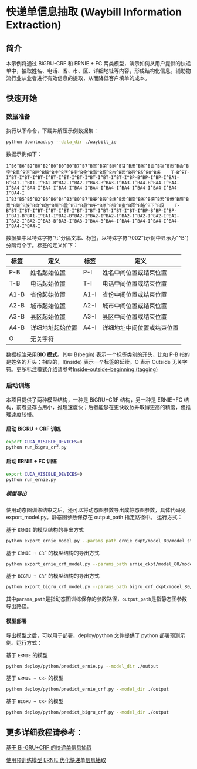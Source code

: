 # 快递单信息抽取 (Waybill Information Extraction)

## 简介

本示例将通过 BiGRU-CRF 和 ERNIE + FC 两类模型，演示如何从用户提供的快递单中，抽取姓名、电话、省、市、区、详细地址等内容，形成结构化信息。辅助物流行业从业者进行有效信息的提取，从而降低客户填单的成本。

## 快速开始

### 数据准备

执行以下命令，下载并解压示例数据集：

```bash
python download.py --data_dir ./waybill_ie
```

数据示例如下：

```
1^B6^B6^B2^B0^B2^B0^B0^B0^B7^B7^B宣^B荣^B嗣^B甘^B肃^B省^B白^B银^B市^B会^B宁^B县^B河^B畔^B镇^B十^B字^B街^B金^B海^B超^B市^B西^B行^B5^B0^B米    T-B^BT-I^BT-I^BT-I^BT-I^BT-I^BT-I^BT-I^BT-I^BT-I^BT-I^BP-B^BP-I^BP-I^BA1-B^BA1-I^BA1-I^BA2-B^BA2-I^BA2-I^BA3-B^BA3-I^BA3-I^BA4-B^BA4-I^BA4-I^BA4-I^BA4-I^BA4-I^BA4-I^BA4-I^BA4-I^BA4-I^BA4-I^BA4-I^BA4-I^BA4-I^BA4-I
1^B3^B5^B5^B2^B6^B6^B4^B3^B0^B7^B姜^B骏^B炜^B云^B南^B省^B德^B宏^B傣^B族^B景^B颇^B族^B自^B治^B州^B盈^B江^B县^B平^B原^B镇^B蜜^B回^B路^B下^B段    T-B^BT-I^BT-I^BT-I^BT-I^BT-I^BT-I^BT-I^BT-I^BT-I^BT-I^BP-B^BP-I^BP-I^BA1-B^BA1-I^BA1-I^BA2-B^BA2-I^BA2-I^BA2-I^BA2-I^BA2-I^BA2-I^BA2-I^BA2-I^BA2-I^BA3-B^BA3-I^BA3-I^BA4-B^BA4-I^BA4-I^BA4-I^BA4-I^BA4-I^BA4-I^BA4-I
```
数据集中以特殊字符"\t"分隔文本、标签，以特殊字符"\002"(示例中显示为"^B")分隔每个字。标签的定义如下：

| 标签 | 定义 |  标签 | 定义 |
| -------- | -------- |-------- | -------- |
| P-B | 姓名起始位置 | P-I | 姓名中间位置或结束位置 |
| T-B | 电话起始位置 | T-I | 电话中间位置或结束位置 |
| A1-B | 省份起始位置 | A1-I | 省份中间位置或结束位置 |
| A2-B | 城市起始位置 | A2-I | 城市中间位置或结束位置 |
| A3-B | 县区起始位置 | A3-I | 县区中间位置或结束位置 |
| A4-B | 详细地址起始位置 | A4-I | 详细地址中间位置或结束位置 |
| O | 无关字符 | | |

数据标注采用**BIO 模式**。其中 B(begin) 表示一个标签类别的开头，比如 P-B 指的是姓名的开头；相应的，I(inside) 表示一个标签的延续。O 表示 Outside 无关字符。更多标注模式介绍请参考[Inside–outside–beginning (tagging)](https://en.wikipedia.org/wiki/Inside%E2%80%93outside%E2%80%93beginning_(tagging))

### 启动训练

本项目提供了两种模型结构，一种是 BiGRU+CRF 结构，另一种是 ERNIE+FC 结构，前者显存占用小，推理速度快；后者能够在更快收敛并取得更高的精度，但推理速度较慢。

#### 启动 BiGRU + CRF 训练

```bash
export CUDA_VISIBLE_DEVICES=0
python run_bigru_crf.py
```

#### 启动 ERNIE + FC 训练

```bash
export CUDA_VISIBLE_DEVICES=0
python run_ernie.py
```
##### 模型导出
使用动态图训练结束之后，还可以将动态图参数导出成静态图参数，具体代码见 export_model.py。静态图参数保存在 output_path 指定路径中。 运行方式：

基于 `ERNIE` 的模型结构的导出方式

```bash
python export_ernie_model.py --params_path ernie_ckpt/model_80/model_state.pdparams --output_path=./output
```

基于 `ERNIE + CRF` 的模型结构的导出方式

```bash
python export_ernie_crf_model.py --params_path ernie_ckpt/model_80/model_state.pdparams --output_path=./output
```

基于 `BIGRU + CRF` 的模型结构的导出方式

```bash
python export_bigru_crf_model.py --params_path bigru_crf_ckpt/model_80/model_state.pdparams --output_path=./output
```

其中`params_path`是指动态图训练保存的参数路径，`output_path`是指静态图参数导出路径。

#### 模型部署
导出模型之后，可以用于部署，deploy/python 文件提供了 python 部署预测示例。运行方式：

基于 `ERNIE` 的模型

```bash
python deploy/python/predict_ernie.py --model_dir ./output
```

基于 `ERNIE + CRF` 的模型

```bash
python deploy/python/predict_ernie_crf.py --model_dir ./output
```

基于 `BIGRU + CRF` 的模型

```bash
python deploy/python/predict_bigru_crf.py --model_dir ./output
```

## 更多详细教程请参考：

[基于 Bi-GRU+CRF 的快递单信息抽取](https://aistudio.baidu.com/aistudio/projectdetail/1317771)

[使用预训练模型 ERNIE 优化快递单信息抽取](https://aistudio.baidu.com/aistudio/projectdetail/1329361)
